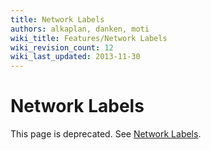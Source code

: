 ```yaml
---
title: Network Labels
authors: alkaplan, danken, moti
wiki_title: Features/Network Labels
wiki_revision_count: 12
wiki_last_updated: 2013-11-30
---
```


# Network Labels

This page is deprecated. See [Network Labels](/develop/release-management/features/network/networklabels/).
